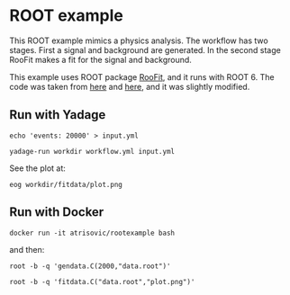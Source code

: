 # ROOT example

This ROOT example mimics a physics analysis. The workflow has two stages. First a signal and background are generated. In the second stage RooFit makes a fit for the signal and background.

This example uses ROOT package [RooFit](https://root.cern.ch/roofit), and it runs with ROOT 6. 
The code was taken from [here](https://root.cern.ch/root/html/tutorials/roofit/rf502_wspacewrite.C.html) and [here](https://root.cern.ch/root/html/tutorials/roofit/rf503_wspaceread.C.html), and it was slightly modified.


## Run with Yadage

`echo 'events: 20000' > input.yml`

`yadage-run workdir workflow.yml input.yml`

See the plot at:

`eog workdir/fitdata/plot.png`

## Run with Docker

`docker run -it atrisovic/rootexample bash`

and then:

`root -b -q 'gendata.C(2000,"data.root")'`

`root -b -q 'fitdata.C("data.root","plot.png")'`
